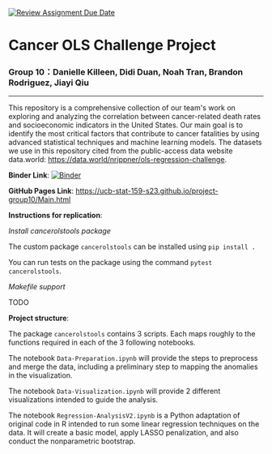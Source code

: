 [![Review Assignment Due Date](https://classroom.github.com/assets/deadline-readme-button-24ddc0f5d75046c5622901739e7c5dd533143b0c8e959d652212380cedb1ea36.svg)](https://classroom.github.com/a/LiaEl886)
# Cancer OLS Challenge Project 
### Group 10：Danielle Killeen, Didi Duan, Noah Tran, Brandon Rodriguez, Jiayi Qiu
***

This repository is a comprehensive collection of our team's work on exploring and analyzing the correlation between cancer-related death rates and socioeconomic indicators in the United States. Our main goal is to identify the most critical factors that contribute to cancer fatalities by using advanced statistical techniques and machine learning models. The datasets we use in this repository cited from the   public-access data website data.world: https://data.world/nrippner/ols-regression-challenge. 

__Binder Link__: [![Binder](https://mybinder.org/badge_logo.svg)](https://mybinder.org/v2/gh/UCB-stat-159-s23/project-group10.git/HEAD?labpath=Main.ipynb)

__GitHub Pages Link__: https://ucb-stat-159-s23.github.io/project-group10/Main.html

__Instructions for replication__:

*Install cancerolstools package*

The custom package `cancerolstools` can be installed using `pip install .`

You can run tests on the package using the command `pytest cancerolstools`.

*Makefile support*

TODO

__Project structure__:

The package `cancerolstools` contains 3 scripts. Each maps roughly to the functions required in each of the 3 following notebooks.

The notebook `Data-Preparation.ipynb` will provide the steps to preprocess and merge the data, including a preliminary step to mapping the anomalies in the visualization.

The notebook `Data-Visualization.ipynb` will provide 2 different visualizations intended to guide the analysis. 

The notebook `Regression-AnalysisV2.ipynb` is a Python adaptation of original code in R intended to run some linear regression techniques on the data. It will create a basic model, apply LASSO penalization, and also conduct the nonparametric bootstrap.